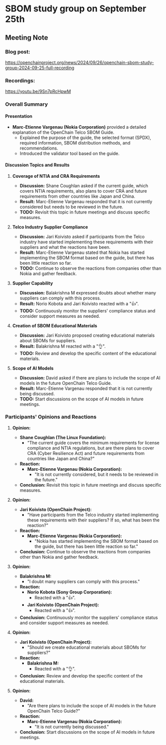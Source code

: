 # SBOM study group on September 25th

## Meeting Note  

### Blog post:  
https://openchainproject.org/news/2024/09/26/openchain-sbom-study-group-2024-09-25-full-recording  

### Recordings:  
https://youtu.be/9Sn7pRcHpwM  

### Overall Summary

#### Presentation  
- **Marc-Etienne Vargenau (Nokia Corporation)** provided a detailed explanation of the OpenChain Telco SBOM Guide.  
  - Explained the purpose of the guide, the selected format (SPDX), required information, SBOM distribution methods, and recommendations.  
  - Introduced the validator tool based on the guide.  

#### Discussion Topics and Results
1. **Coverage of NTIA and CRA Requirements**  
   - **Discussion:** Shane Coughlan asked if the current guide, which covers NTIA requirements, also plans to cover CRA and future requirements from other countries like Japan and China.  
   - **Result:** Marc-Etienne Vargenau responded that it is not currently considered but needs to be reviewed in the future.  
   - **TODO:** Revisit this topic in future meetings and discuss specific measures.  

2. **Telco Industry Supplier Compliance**
   - **Discussion:** Jari Koivisto asked if participants from the Telco industry have started implementing these requirements with their suppliers and what the reactions have been.  
   - **Result:** Marc-Etienne Vargenau stated that Nokia has started implementing the SBOM format based on the guide, but there has been little reaction so far.  
   - **TODO:** Continue to observe the reactions from companies other than Nokia and gather feedback.  

3. **Supplier Capability**
   - **Discussion:** Balakrishna M expressed doubts about whether many suppliers can comply with this process.  
   - **Result:** Norio Kobota and Jari Koivisto reacted with a "👍".  
   - **TODO:** Continuously monitor the suppliers' compliance status and consider support measures as needed.  

4. **Creation of SBOM Educational Materials**
   - **Discussion:** Jari Koivisto proposed creating educational materials about SBOMs for suppliers.  
   - **Result:** Balakrishna M reacted with a "👌".  
   - **TODO:** Review and develop the specific content of the educational materials.  

5. **Scope of AI Models**
   - **Discussion:** David asked if there are plans to include the scope of AI models in the future OpenChain Telco Guide.  
   - **Result:** Marc-Etienne Vargenau responded that it is not currently being discussed.  
   - **TODO:** Start discussions on the scope of AI models in future meetings.  

### Participants' Opinions and Reactions

1. **Opinion:**  
   - **Shane Coughlan (The Linux Foundation):**
     - "The current guide covers the minimum requirements for license compliance and NTIA regulations, but are there plans to cover CRA (Cyber Resilience Act) and future requirements from countries like Japan and China?"  
   - **Reaction:**  
     - **Marc-Etienne Vargenau (Nokia Corporation):**  
       - "It is not currently considered, but it needs to be reviewed in the future."  
   - **Conclusion:** Revisit this topic in future meetings and discuss specific measures.  

2. **Opinion:**  
   - **Jari Koivisto (OpenChain Project):**  
     - "Have participants from the Telco industry started implementing these requirements with their suppliers? If so, what has been the reaction?"  
   - **Reaction:**  
     - **Marc-Etienne Vargenau (Nokia Corporation):**  
       - "Nokia has started implementing the SBOM format based on the guide, but there has been little reaction so far."  
   - **Conclusion:** Continue to observe the reactions from companies other than Nokia and gather feedback.  

3. **Opinion:**  
   - **Balakrishna M:**  
     - "I doubt many suppliers can comply with this process."  
   - **Reaction:**  
     - **Norio Kobota (Sony Group Corporation):**  
       - Reacted with a "👍".  
     - **Jari Koivisto (OpenChain Project):**  
       - Reacted with a "👍".  
   - **Conclusion:** Continuously monitor the suppliers' compliance status and consider support measures as needed.  

4. **Opinion:**  
   - **Jari Koivisto (OpenChain Project):**  
     - "Should we create educational materials about SBOMs for suppliers?"  
   - **Reaction:**  
     - **Balakrishna M:**  
       - Reacted with a "👌".  
   - **Conclusion:** Review and develop the specific content of the educational materials.  

5. **Opinion:**  
   - **David:**  
     - "Are there plans to include the scope of AI models in the future OpenChain Telco Guide?"  
   - **Reaction:**  
     - **Marc-Etienne Vargenau (Nokia Corporation):**  
       - "It is not currently being discussed."  
   - **Conclusion:** Start discussions on the scope of AI models in future meetings.  
   